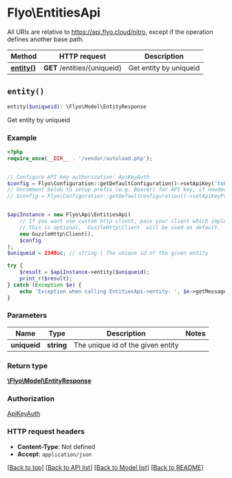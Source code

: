 # Flyo\EntitiesApi

All URIs are relative to https://api.flyo.cloud/nitro, except if the operation defines another base path.

| Method | HTTP request | Description |
| ------------- | ------------- | ------------- |
| [**entity()**](EntitiesApi.md#entity) | **GET** /entities/{uniqueid} | Get entity by uniqueid |


## `entity()`

```php
entity($uniqueid): \Flyo\Model\EntityResponse
```

Get entity by uniqueid

### Example

```php
<?php
require_once(__DIR__ . '/vendor/autoload.php');


// Configure API key authorization: ApiKeyAuth
$config = Flyo\Configuration::getDefaultConfiguration()->setApiKey('token', 'YOUR_API_KEY');
// Uncomment below to setup prefix (e.g. Bearer) for API key, if needed
// $config = Flyo\Configuration::getDefaultConfiguration()->setApiKeyPrefix('token', 'Bearer');


$apiInstance = new Flyo\Api\EntitiesApi(
    // If you want use custom http client, pass your client which implements `GuzzleHttp\ClientInterface`.
    // This is optional, `GuzzleHttp\Client` will be used as default.
    new GuzzleHttp\Client(),
    $config
);
$uniqueid = 2348uc; // string | The unique id of the given entity

try {
    $result = $apiInstance->entity($uniqueid);
    print_r($result);
} catch (Exception $e) {
    echo 'Exception when calling EntitiesApi->entity: ', $e->getMessage(), PHP_EOL;
}
```

### Parameters

| Name | Type | Description  | Notes |
| ------------- | ------------- | ------------- | ------------- |
| **uniqueid** | **string**| The unique id of the given entity | |

### Return type

[**\Flyo\Model\EntityResponse**](../Model/EntityResponse.md)

### Authorization

[ApiKeyAuth](../../README.md#ApiKeyAuth)

### HTTP request headers

- **Content-Type**: Not defined
- **Accept**: `application/json`

[[Back to top]](#) [[Back to API list]](../../README.md#endpoints)
[[Back to Model list]](../../README.md#models)
[[Back to README]](../../README.md)
